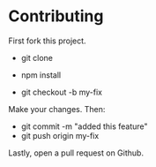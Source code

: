 # Contributing

First fork this project.  

* git clone <your-forked-repo>
* npm install

* git checkout -b my-fix

Make your changes. Then:

* git commit -m "added this feature"
* git push origin my-fix

Lastly, open a pull request on Github.
